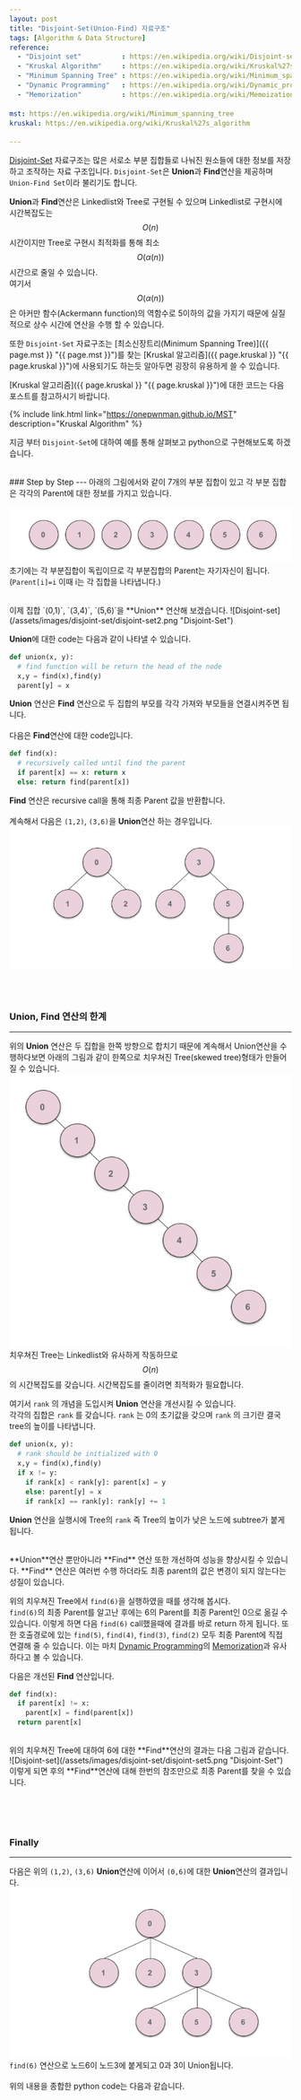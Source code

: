 ```yaml
---
layout: post
title: "Disjoint-Set(Union-Find) 자료구조"
tags: [Algorithm & Data Structure]
reference: 
  - "Disjoint set"          : https://en.wikipedia.org/wiki/Disjoint-set_data_structure 
  - "Kruskal Algorithm"     : https://en.wikipedia.org/wiki/Kruskal%27s_algorithm
  - "Minimum Spanning Tree" : https://en.wikipedia.org/wiki/Minimum_spanning_tree
  - "Dynamic Programming"   : https://en.wikipedia.org/wiki/Dynamic_programming
  - "Memorization"          : https://en.wikipedia.org/wiki/Memoization

mst: https://en.wikipedia.org/wiki/Minimum_spanning_tree
kruskal: https://en.wikipedia.org/wiki/Kruskal%27s_algorithm 

---
```


[Disjoint-Set](https://en.wikipedia.org/wiki/Disjoint-set_data_structure "https://en.wikipedia.org/wiki/Disjoint-set_data_structure") 자료구조는 많은 서로소 부분 집합들로 나눠진 원소들에 대한 정보를 저장하고 조작하는 자료 구조입니다. `Disjoint-Set`은 **Union**과 **Find**연산을 제공하며 `Union-Find Set`이라 불리기도 합니다.

**Union**과 **Find**연산은 Linkedlist와 Tree로 구현될 수 있으며 Linkedlist로 구현시에 시간복잡도는 $$O(n)$$시간이지만 Tree로 구현시 최적화를 통해 최소 $$O(\alpha(n))$$시간으로 줄일 수 있습니다.      
여기서 $$O(\alpha(n))$$은 아커만 함수(Ackermann function)의 역함수로 5이하의 값을 가지기 때문에 실질적으로 상수 시간에 연산을 수행 할 수 있습니다.  

또한 `Disjoint-Set` 자료구조는 [최소신장트리(Minimum Spanning Tree)]({{ page.mst }} "{{ page.mst }}")를 찾는 [Kruskal 알고리즘]({{ page.kruskal }} "{{ page.kruskal }}")에 사용되기도 하는듯 알아두면 굉장히 유용하게 쓸 수 있습니다.  

[Kruskal 알고리즘]({{ page.kruskal }} "{{ page.kruskal }}")에 대한 코드는 다음 포스트를 참고하시기 바랍니다.

{% include link.html link="https://onepwnman.github.io/MST" description="Kruskal Algorithm" %}

지금 부터 `Disjoint-Set`에 대하여 예를 통해 살펴보고 python으로 구현해보도록 하겠습니다.  

<br> 
### Step by Step
---
아래의 그림에서와 같이 7개의 부분 집합이 있고 각 부분 집합은 각각의 Parent에 대한 정보를 가지고 있습니다.

![Disjoint-set](/assets/images/disjoint-set/disjoint-set1.png "Disjoint-Set")
초기에는 각 부분집합이 독립이므로 각 부분집합의 Parent는 자기자신이 됩니다.   
(`Parent[i]=i` 이때 i는 각 집합을 나타냅니다.)

<br>
이제 집합 `(0,1)`, `(3,4)`, `(5,6)`을 **Union** 연산해 보겠습니다.
![Disjoint-set](/assets/images/disjoint-set/disjoint-set2.png "Disjoint-Set")

**Union**에 대한 code는 다음과 같이 나타낼 수 있습니다.
```python
def union(x, y):
  # find function will be return the head of the node
  x,y = find(x),find(y)
  parent[y] = x 
```    
**Union** 연산은 **Find** 연산으로 두 집합의 부모를 각각 가져와 부모들을 연결시켜주면 됩니다.  
<br>
다음은 **Find**연산에 대한 code입니다.
```python
def find(x):
  # recursively called until find the parent
  if parent[x] == x: return x
  else: return find(parent[x])
```
**Find** 연산은 recursive call을 통해 최종 Parent 값을 반환합니다.  
<br>
계속해서 다음은 `(1,2)`, `(3,6)`을 **Union**연산 하는 경우입니다.   
![Disjoint-set](/assets/images/disjoint-set/disjoint-set3.png "Disjoint-Set")  

<br><br>
### Union, Find 연산의 한계
---
위의 **Union** 연산은 두 집합을 한쪽 방향으로 합치기 때문에 계속해서 Union연산을 수행하다보면 아래의 그림과 같이 한쪽으로 치우쳐진 Tree(skewed tree)형태가 만들어 질 수 있습니다.
![Disjoint-set](/assets/images/disjoint-set/disjoint-set4.png "Disjoint-Set")  
 치우쳐진 Tree는 Linkedlist와 유사하게 작동하므로 $$O(n)$$의 시간복잡도를 갖습니다. 시간복잡도를 줄이려면 최적화가 필요합니다.    

여기서 `rank` 의 개념을 도입시켜 **Union** 연산을 개선시킬 수 있습니다.  
  각각의 집합은 `rank` 를 갖습니다. `rank` 는 0의 초기값을 갖으며 `rank` 의 크기란 결국 tree의 높이를 나타냅니다.

```python
def union(x, y):
  # rank should be initialized with 0
  x,y = find(x),find(y)
  if x != y:
    if rank[x] < rank[y]: parent[x] = y
    else: parent[y] = x
    if rank[x] == rank[y]: rank[y] += 1
```
**Union** 연산을 실행시에 Tree의 `rank` 즉 Tree의 높이가 낮은 노드에 subtree가 붙게됩니다.  



<br>
**Union**연산 뿐만아니라 **Find** 연산 또한 개선하여 성능을 향상시킬 수 있습니다.  
**Find** 연산은 여러번 수행 하더라도 최종 parent의 값은 변경이 되지 않는다는 성질이 있습니다.   

위의 치우쳐진 Tree에서 `find(6)`을 실행하였을 때를 생각해 봅시다.   
`find(6)`의 최종 Parent를 알고난 후에는 6의 Parent를 최종 Parent인 0으로 옮길 수 있습니다. 이렇게 하면 다음 `find(6)` call했을때에 결과를 바로 return 하게 됩니다.
또한 호출경로에 있는 `find(5)`, `find(4)`, `find(3)`, `find(2)` 모두 최종 Parent에 직접 연결해 줄 수 있습니다.  이는 마치 [Dynamic Programming](https://en.wikipedia.org/wiki/Dynamic_programming "https://en.wikipedia.org/wiki/Dynamic_programming")의 [Memorization](https://en.wikipedia.org/wiki/Memoization "https://en.wikipedia.org/wiki/Memoization")과 유사하다고 볼 수 있습니다.  

다음은 개선된 **Find** 연산입니다.
```python
def find(x):
  if parent[x] != x:
    parent[x] = find(parent[x]) 
  return parent[x]
```   
<br>
위의 치우쳐진 Tree에 대하여 6에 대한 **Find**연산의 결과는 다음 그림과 같습니다.
![Disjoint-set](/assets/images/disjoint-set/disjoint-set5.png "Disjoint-Set") 
이렇게 되면 후의 **Find**연산에 대해 한번의 참조만으로 최종 Parent를 찾을 수 있습니다.

<br><br><br>
### Finally
---
다음은 위의 `(1,2)`, `(3,6)` **Union**연산에 이어서 `(0,6)`에 대한 **Union**연산의 결과입니다.
![Disjoint-set](/assets/images/disjoint-set/disjoint-set6.png "Disjoint-Set") 
`find(6)` 연산으로 노드6이 노드3에 붙게되고 0과 3이 Union됩니다.
<br> <br>
위의 내용을 종합한 python code는 다음과 같습니다.
<script src="https://gist.github.com/onepwnman/c8e9cc8368a3b0147bfbdb38c6472dcf.js"></script>


[^1]: <https://en.wikipedia.org/wiki/Disjoint-set_data_structure>
